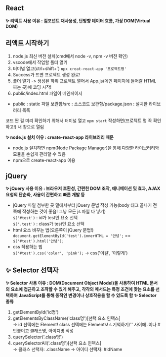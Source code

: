 ## React <br>
**✨ 리액트 사용 이유 : 컴포넌트 재사용성, 단방향 데이터 흐름, 가상 DOM(Virtual DOM)**

## **리액트 시작하기**
1. node.js 최신 버전 설치(cmd에서 node -v, npm -v 버전 확인)
2. vscode에서 작업할 폴더 열기
3. 터미널 열고(ctrl+shift+`) ```npx creat-react-app '프로젝트명'```
4. Success가 뜨면 프로젝트 생성 완료!
5. 폴더 열기 -> 생성된 하위 프로젝트 열어서 App.js(메인 페이지에 들어갈 HTML 짜는 곳)에 코딩 시작!
6. public/index.html 파일이 메인페이지
- public : static 파일 보관함/src : 소스코드 보관함/package.json : 설치한 라이브러리 목록

코드 짠 걸 미리 확인하기 위해서 터미널 열고 ```npm start``` 작성하면(프로젝트 명 꼭 확인하고!) 새 창으로 열림

**✨ node.js 설치 이유 : create-react-app 라이브러리 때문**
- node.js 설치하면 npm(Node Package Manager)을 통해 다양한 라이브러리와 모듈을 손쉽게 관리할 수 있음
- npm으로 create-react-app 이용


## **jQuery** <br>
**✨ jQuery 사용 이유 : 브라우저 호환성, 간편한 DOM 조작, 애니메이션 및 효과, AJAX 요청의 단순화, 사용이 간편하고 빠른 개발 등**
- jQuery 파일 첨부한 곳 밑에서부터 jQuery 문법 작성 가능(body 태그 끝나기 전 쪽에 작성하는 것이 좋음! 그냥 모든 js 파일 다 넣기) <br>
```$('#test')``` : id가 test인 요소 선택 <br>
```$('.test')``` : class가 test인 요소 선택
- html 요소 바꾸는 법(오른쪽이 jQuery 문법!) <br>
```document.getElementById('test').innerHTML = '안녕';``` == ```$('#test').html('안녕');```
- css 적용하는 법 <br>
```$('#test').css('color', 'pink');``` -> css('이걸', '이렇게')



## **✨ Selector 선택자** <br>
**✨ Selector 사용 이유 : DOM(Document Object Model)을 사용하여 HTML 문서의 요소에 접근하고 조작할 수 있게 해주고, 각각의 메서드는 특정 조건에 맞는 요소를 선택하여 JavaScript를 통해 동적인 변경이나 상호작용을 할 수 있도록 함**
**✨ Selector 종류** <br>
1. getElementById('id명')
2. getElementsByClassName('class명')[선택 요소 인덱스] <br>
-> id 선택에는 Element! class 선택에는 Elements! s 기억하기/'' 사이에 .이나 # 안붙이고 클래스명, 아이디명 작성
3. querySelector('.class명')
4. querySelectorAll('.class명')[선택 요소 인덱스] <br>
-> 클래스 선택자: .className
-> 아이디 선택자: #idName
  

